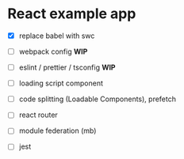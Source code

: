 # React example app

- [x] replace babel with swc

- [ ] webpack config **WIP**

- [ ] eslint / prettier / tsconfig **WIP**

- [ ] loading script component

- [ ] code splitting (Loadable Components), prefetch

- [ ] react router

- [ ]  module federation (mb)

- [ ] jest
